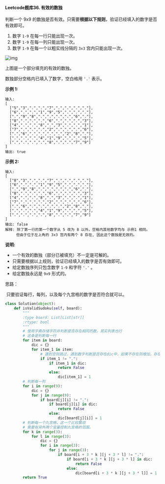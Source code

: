 #### Leetcode题库36. 有效的数独

判断一个 9x9 的数独是否有效。只需要**根据以下规则**，验证已经填入的数字是否有效即可。

1. 数字 `1-9` 在每一行只能出现一次。
2. 数字 `1-9` 在每一列只能出现一次。
3. 数字 `1-9` 在每一个以粗实线分隔的 `3x3` 宫内只能出现一次。

![img](https://upload.wikimedia.org/wikipedia/commons/thumb/f/ff/Sudoku-by-L2G-20050714.svg/250px-Sudoku-by-L2G-20050714.svg.png)

上图是一个部分填充的有效的数独。

数独部分空格内已填入了数字，空白格用 `'.'` 表示。

**示例 1:**

```
输入:
[
  ["5","3",".",".","7",".",".",".","."],
  ["6",".",".","1","9","5",".",".","."],
  [".","9","8",".",".",".",".","6","."],
  ["8",".",".",".","6",".",".",".","3"],
  ["4",".",".","8",".","3",".",".","1"],
  ["7",".",".",".","2",".",".",".","6"],
  [".","6",".",".",".",".","2","8","."],
  [".",".",".","4","1","9",".",".","5"],
  [".",".",".",".","8",".",".","7","9"]
]
输出: true
```

**示例 2:**

```
输入:
[
  ["8","3",".",".","7",".",".",".","."],
  ["6",".",".","1","9","5",".",".","."],
  [".","9","8",".",".",".",".","6","."],
  ["8",".",".",".","6",".",".",".","3"],
  ["4",".",".","8",".","3",".",".","1"],
  ["7",".",".",".","2",".",".",".","6"],
  [".","6",".",".",".",".","2","8","."],
  [".",".",".","4","1","9",".",".","5"],
  [".",".",".",".","8",".",".","7","9"]
]
输出: false
解释: 除了第一行的第一个数字从 5 改为 8 以外，空格内其他数字均与 示例1 相同。
     但由于位于左上角的 3x3 宫内有两个 8 存在, 因此这个数独是无效的。
```

**说明:**

- 一个有效的数独（部分已被填充）不一定是可解的。
- 只需要根据以上规则，验证已经填入的数字是否有效即可。
- 给定数独序列只包含数字 `1-9` 和字符 `'.'` 。
- 给定数独永远是 `9x9` 形式的。

思路：

​	只要验证每行，每列，以及每个九宫格的数字是否符合就可以。

```python
class Solution(object):
    def isValidSudoku(self, board):
        """
        :type board: List[List[str]]
        :rtype: bool
        """
        # 使用字典存储字符并判断是否存在相同的数，其实列表也行
        # 这条是判断每一行
        for item in board:
            dic = {}
            for item_1 in item:
                # 遇到空则跳过，遇到数字判断是否存在dic中，如果不存在则增加，存在说明有问题，输出false
                if item_1 != ".":
                    if item_1 in dic:
                        return False
                    else:
                        dic[item_1] = 1
        # 判断每一列
        for i in range(9):
            dic = {}
            for j in range(9):
                if board[j][i] != ".":
                    if board[j][i] in dic:
                        return False
                    else:
                        dic[board[j][i]] = 1
        # 判断每一个九宫格，这一个比较繁琐
        # 需要有另外两个变量控制九宫格的范围。
        for k in range(3):
            for l in range(3):
                dic = {}
                for i in range(3):
                    for j in range(3):
                        if board[i + 3 * k ][j + 3 * l] != ".":
                            if board[i + 3 * k ][j + 3 * l] in dic:
                                return False
                            else:
                                dic[board[i + 3 * k ][j + 3 * l]] = 1
        return True
```

